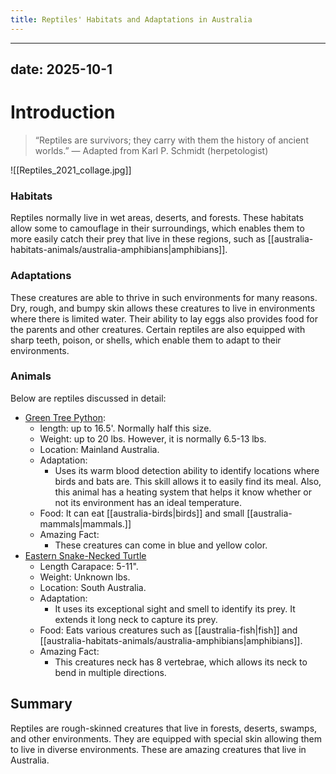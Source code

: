```yaml
---
title: Reptiles' Habitats and Adaptations in Australia
---
```

---
date: 2025-10-1
---
# Introduction

>“Reptiles are survivors; they carry with them the history of ancient worlds.” 
>— Adapted from Karl P. Schmidt (herpetologist)



![[Reptiles_2021_collage.jpg]]

### Habitats

Reptiles normally live in wet areas, deserts, and forests. These habitats allow some to camouflage in their surroundings, which enables them to more easily catch their prey that live in these regions, such as [[australia-habitats-animals/australia-amphibians|amphibians]]. 
### Adaptations

These creatures are able to thrive in such environments for many reasons. Dry, rough, and bumpy skin allows these creatures to live in environments where there is limited water. Their ability to lay eggs also provides food for the parents and other creatures. Certain reptiles are also equipped with sharp teeth, poison, or shells, which enable them to adapt to their environments.
### Animals

Below are reptiles discussed in detail:


- [Green Tree Python](https://tse1.mm.bing.net/th/id/OIP.vfzYLogsAzX6cpT7pbUo2QHaE8?rs=1&pid=ImgDetMain&o=7&rm=3):
	- length: up to 16.5'. Normally half this size.
	- Weight: up to 20 lbs. However, it is normally 6.5-13 lbs.
	- Location: Mainland Australia.
	- Adaptation:
		- Uses its warm blood detection ability to identify locations where birds and bats are. This skill allows it to easily find its meal. Also, this animal has a heating system that helps it know whether or not its environment has an ideal temperature.
	- Food: It can eat [[australia-birds|birds]] and small [[australia-mammals|mammals.]]
	- Amazing Fact: 
		- These creatures can come in blue and yellow color.
- [Eastern Snake-Necked Turtle](https://tse1.explicit.bing.net/th/id/OIP.qWwDjVhuHPZmgQ0jSruwSgHaHa?rs=1&pid=ImgDetMain&o=7&rm=3)
	- Length Carapace: 5-11".
	- Weight: Unknown lbs.
	- Location: South Australia.
	- Adaptation:
		- It uses its exceptional sight and smell to identify its prey. It extends it long neck to capture its prey. 
	- Food: Eats various creatures such as [[australia-fish|fish]] and [[australia-habitats-animals/australia-amphibians|amphibians]].
	- Amazing Fact: 
		- This creatures neck has 8 vertebrae, which allows its neck to bend in multiple directions.
## Summary

Reptiles are rough-skinned creatures that live in forests, deserts, swamps, and other environments. They are equipped with special skin allowing them to live in diverse environments. These are amazing creatures that live in Australia.